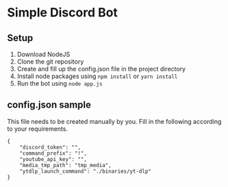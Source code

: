 # Simple Discord Bot

## Setup
1. Download NodeJS
2. Clone the git repository
3. Create and fill up the config.json file in the project directory
4. Install node packages using `npm install` or `yarn install`
5. Run the bot using `node app.js`

## config.json sample
This file needs to be created manually by you. Fill in the following according to your requirements.
```
{
    "discord_token": "",
    "command_prefix": "!",
    "youtube_api_key": "",
    "media_tmp_path": "tmp_media",
    "ytdlp_launch_command": "./binaries/yt-dlp"
}
```